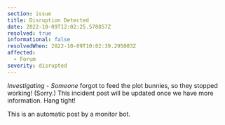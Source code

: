```yaml
---
section: issue
title: Disruption Detected
date: 2022-10-09T12:02:25.578857Z
resolved: true
informational: false
resolvedWhen: 2022-10-09T10:02:39.295003Z
affected:
  - Forum
severity: disrupted
---
```

*Investigating* - _Someone_ forgot to feed the plot bunnies, so they stopped working! (Sorry.) This incident post will be updated once we have more information. Hang tight!

This is an automatic post by a monitor bot.
        